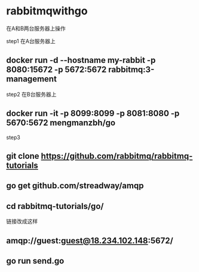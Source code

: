 # rabbitmqwithgo

在A和B两台服务器上操作

step1
在A台服务器上
  ## docker run -d --hostname my-rabbit -p 8080:15672 -p 5672:5672 rabbitmq:3-management

step2
在B台服务器上
  ## docker run -it -p 8099:8099 -p 8081:8080 -p 5670:5672 mengmanzbh/go

step3
  ## git clone https://github.com/rabbitmq/rabbitmq-tutorials
  ## go get github.com/streadway/amqp
  ## cd rabbitmq-tutorials/go/

链接改成这样
 ##  amqp://guest:guest@18.234.102.148:5672/
 ##  go run send.go


